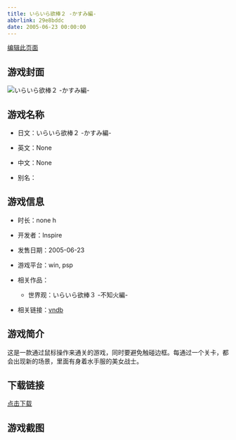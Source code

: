 ```yaml
---
title: いらいら欲棒２ -かすみ編-
abbrlink: 29e8bddc
date: 2005-06-23 00:00:00
---
```

[编辑此页面](https://github.com/ACG-3/ADV3-source/blob/main/source/_posts/games/%E3%81%84%E3%82%89%E3%81%84%E3%82%89%E6%AC%B2%E6%A3%92%EF%BC%92%20-%E3%81%8B%E3%81%99%E3%81%BF%E7%B7%A8-.md)

## 游戏封面

![いらいら欲棒２ -かすみ編-](https%3A//pan.timero.xyz/onedrive/img_lib_001/%E3%81%84%E3%82%89%E3%81%84%E3%82%89%E6%AC%B2%E6%A3%92%EF%BC%92%20-%E3%81%8B%E3%81%99%E3%81%BF%E7%B7%A8-_cover.avif)


## 游戏名称

- 日文：いらいら欲棒２ -かすみ編-
- 英文：None
- 中文：None

- 别名：


## 游戏信息

- 时长：none h
- 开发者：Inspire
- 发售日期：2005-06-23
- 游戏平台：win, psp
- 相关作品：
   - 世界观：いらいら欲棒３ -不知火編-

- 相关链接：[vndb](https://vndb.org/v3728)


## 游戏简介

这是一款通过鼠标操作来通关的游戏，同时要避免触碰边框。每通过一个关卡，都会出现新的场景，里面有身着水手服的美女战士。




## 下载链接

[点击下载](https://pan.timero.xyz/onedrive/adv_lib_001/%E3%81%84%E3%82%89%E3%81%84%E3%82%89%E6%AC%B2%E6%A3%92%EF%BC%92%20-%E3%81%8B%E3%81%99%E3%81%BF%E7%B7%A8-)


## 游戏截图


